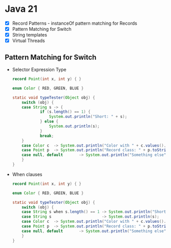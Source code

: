 # Java 21

- [X] Record Patterns - instanceOf pattern matching for Records
- [X] Pattern Matching for Switch
- [X] String templates
- [X] Virtual Threads

## Pattern Matching for Switch

- Selector Expression Type
    ```java
    record Point(int x, int y) { }
  
    enum Color { RED, GREEN, BLUE }
    
    static void typeTester(Object obj) {
        switch (obj) {
        case String s -> {
                if (s.length() == 1) {
                    System.out.println("Short: " + s);
                } else {
                    System.out.println(s);
                }
                break;
        }
        case Color c  -> System.out.println("Color with " + c.values().length + " values");
        case Point p  -> System.out.println("Record class: " + p.toString());
        case null, default       -> System.out.println("Something else");
        }
    }
    ```

- When clauses
    ```java
    record Point(int x, int y) { }
  
    enum Color { RED, GREEN, BLUE }
    
    static void typeTester(Object obj) {
        switch (obj) {
        case String s when s.length() == 1 -> System.out.println("Short: " + s);
        case String s                      -> System.out.println(s);
        case Color c  -> System.out.println("Color with " + c.values().length + " values");
        case Point p  -> System.out.println("Record class: " + p.toString());
        case null, default       -> System.out.println("Something else");
        }
    }
    ```